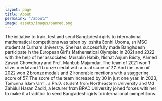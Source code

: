 ```yaml
---
layout: page
title: About
permalink: "/about/"
image: assets/images/banned.png
---
```


The initiative to train, test and send Bangladeshi girls to international mathematical competitions was taken by Ipshita Bonhi Upoma, an MSC student at Durham University. She has successfully made Bangladesh participate in the European Girl's Mathematical Olympiad in 2021 and 2022 with the help of her associates: Mursalin Habib, Nishat Anjum Bristy, Ahmed Zawad Chowdhury and Prof. Mahbub Majumdar. The team of 2021 won 1 silver medal and 1 bronze medal with a total score of 27. And the team of 2022 won 2 bronze medals and 2 honorable mentions with a staggering score of 57. The score of the team increased by 30 in just one year. In 2023, Tamanna Islam Urmi, a Ph.D. student from Northeastern University and Md Zahidul Hasan Zadid, a lecturer from BRAC University joined forces with her to make it a tradition to send Bangladeshi girls to international competitions.
